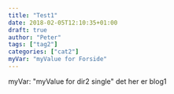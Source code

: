 ```yaml
---
title: "Test1"
date: 2018-02-05T12:10:35+01:00
draft: true
author: "Peter"
tags: ["tag2"]
categories: ["cat2"]
myVar: "myValue for Forside"
---
```

myVar: "myValue for dir2 single"
det her er blog1
